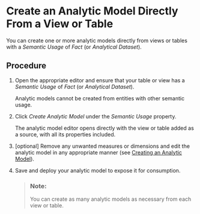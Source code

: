 <!-- loio1c674aa858fa475fb36492972e418beb -->

# Create an Analytic Model Directly From a View or Table

You can create one or more analytic models directly from views or tables with a *Semantic Usage* of *Fact* \(or *Analytical Dataset*\).



<a name="loio1c674aa858fa475fb36492972e418beb__steps_gzc_r1w_3xb"/>

## Procedure

1.  Open the appropriate editor and ensure that your table or view has a *Semantic Usage* of *Fact* \(or *Analytical Dataset*\).

    Analytic models cannot be created from entities with other semantic usage.

2.  Click *Create Analytic Model* under the *Semantic Usage* property.

    The analytic model editor opens directly with the view or table added as a source, with all its properties included.

3.  \[optional\] Remove any unwanted measures or dimensions and edit the analytic model in any appropriate manner \(see [Creating an Analytic Model](creating-an-analytic-model-e5fbe9e.md)\).

4.  Save and deploy your analytic model to expose it for consumption.

    > ### Note:  
    > You can create as many analytic models as necessary from each view or table.


